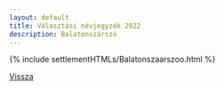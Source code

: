 ```yaml
---
layout: default
title: Választási névjegyzék 2022
description: Balatonszárszó
---
```


{% include settlementHTMLs/Balatonszaarszoo.html %}

[Vissza](../)